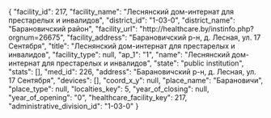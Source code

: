 {
    "facility_id": 217,
    "facility_name": "Леснянский дом-интернат для престарелых и инвалидов",
    "district_id": "1-03-0",
    "district_name": "Барановичский район",
    "facility_url": "http:\/\/healthcare.by\/instinfo.php?orgnum=26675",
    "facility_address": "Барановичский р-н, д. Лесная,  ул. 17 Сентября",
    "title": "Леснянский дом-интернат для престарелых и инвалидов",
    "facility_type": null,
    "ap_1": "1",
    "name": "Леснянский дом-интернат для престарелых и инвалидов",
    "state": "public institution",
    "stats": [],
    "med_id": 226,
    "address": "Барановичский р-н, д. Лесная,  ул. 17 Сентября",
    "devices": [],
    "coord_x_y": null,
    "place_name": "Барановичи",
    "place_type": null,
    "localties_key": 5,
    "year_of_closing": null,
    "year_of_opening": "0",
    "healthcare_facility_key": 217,
    "administrative_division_id": "1-03-0"
}